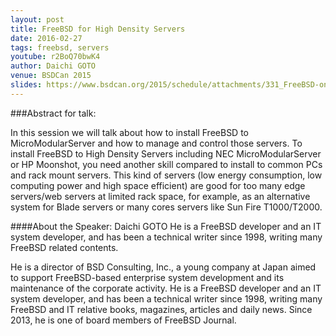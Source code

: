 ```yaml
---
layout: post
title: FreeBSD for High Density Servers
date: 2016-02-27
tags: freebsd, servers
youtube: r2BoQ70bwK4
author: Daichi GOTO
venue: BSDCan 2015
slides: https://www.bsdcan.org/2015/schedule/attachments/331_FreeBSD-on-DX1000.pdf
---
```


###Abstract for talk:

In this session we will talk about how to install FreeBSD to MicroModularServer and how to manage and control those servers. To install FreeBSD to High Density Servers including NEC MicroModularServer or HP Moonshot, you need another skill compared to install to common PCs and rack mount servers. This kind of servers (low energy consumption, low computing power and high space efficient) are good for too many edge servers/web servers at limited rack space, for example, as an alternative system for Blade servers or many cores servers like Sun Fire T1000/T2000.

####About the Speaker: Daichi GOTO
He is a FreeBSD developer and an IT system developer, and has been a technical writer since 1998, writing many FreeBSD related contents.

He is a director of BSD Consulting, Inc., a young company at Japan aimed to support FreeBSD-based enterprise system development and its maintenance of the corporate activity. He is a FreeBSD developer and an IT system developer, and has been a technical writer since 1998, writing many FreeBSD and IT relative books, magazines, articles and daily news. Since 2013, he is one of board members of FreeBSD Journal.
